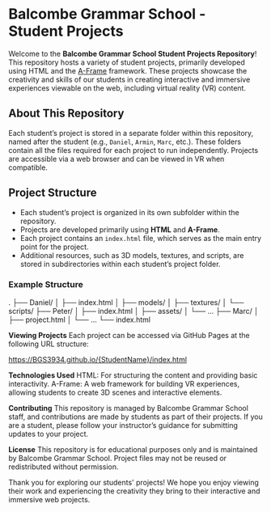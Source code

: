 # Balcombe Grammar School - Student Projects

Welcome to the **Balcombe Grammar School Student Projects Repository**! This repository hosts a variety of student projects, primarily developed using HTML and the [A-Frame](https://aframe.io) framework. These projects showcase the creativity and skills of our students in creating interactive and immersive experiences viewable on the web, including virtual reality (VR) content.

## About This Repository

Each student’s project is stored in a separate folder within this repository, named after the student (e.g., `Daniel`, `Armin`, `Marc`, etc.). These folders contain all the files required for each project to run independently. Projects are accessible via a web browser and can be viewed in VR when compatible.

## Project Structure

- Each student’s project is organized in its own subfolder within the repository.
- Projects are developed primarily using **HTML** and **A-Frame**.
- Each project contains an `index.html` file, which serves as the main entry point for the project.
- Additional resources, such as 3D models, textures, and scripts, are stored in subdirectories within each student’s project folder.

### Example Structure

.
├── Daniel/
│   ├── index.html
│   ├── models/
│   ├── textures/
│   └── scripts/
├── Peter/
│   ├── index.html
│   ├── assets/
│   └── ...
├── Marc/
│   ├── project.html
│   └── ...
└── index.html

**Viewing Projects**
Each project can be accessed via GitHub Pages at the following URL structure:

https://BGS3934.github.io/{StudentName}/index.html

**Technologies Used**
HTML: For structuring the content and providing basic interactivity.
A-Frame: A web framework for building VR experiences, allowing students to create 3D scenes and interactive elements.

**Contributing**
This repository is managed by Balcombe Grammar School staff, and contributions are made by students as part of their projects. If you are a student, please follow your instructor’s guidance for submitting updates to your project.

**License**
This repository is for educational purposes only and is maintained by Balcombe Grammar School. Project files may not be reused or redistributed without permission.

Thank you for exploring our students' projects! We hope you enjoy viewing their work and experiencing the creativity they bring to their interactive and immersive web projects.
